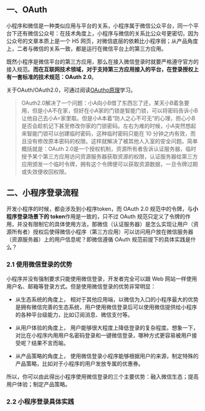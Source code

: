 


## 一、OAuth

小程序和微信是一种类似应用与平台的关系，小程序属于微信公众平台，同一个平台下还有微信公众号：在技术角度上，小程序与微信的关系比公众号更密切，因为公众号的文章本质上是一个 H5 网页，对微信底层的依赖比小程序弱；从产品角度上，二者与微信的关系一致，都是运行在微信平台上的第三方应用。

既然小程序是微信平台的第三方应用，那么在接入微信登录时就要严格遵守官方的接入规范。**而在互联网技术领域，对于支持第三方应用接入的平台，在登录授权上有一套标准的技术规范：OAuth 2.0**。

关于OAuth/OAuth2.0，可通过阅读[OAutho原理](https://github.com/hoanFir/blogs/blob/master/%E5%B7%A5%E7%A8%8B/OAuth%E5%8E%9F%E7%90%86.md)学习。

> OAuth2.0解决了一个问题：小A向小B借了东西忘了还，某天小B着急要用，但是小A不在家，但好在小A家的门锁是智能门锁，可以将密码告诉小B让他自己去小A=家里取。但是小A本着“防人之心不可无”的心理，担心小B是否会趁机记下甚至修改你家的门锁密码。左右为难的时候，小A突然想起来智能门锁可以创建临时密码，这种临时密码只能在 10 分钟之内有效，而且没有修改原本密码的权限。这样就解决了被其他人入室的安全问题。简单概括就是：OAuth 2.0是一个授权机制，资源所有者告诉认证服务器，临时授予某个第三方应用访问资源服务器获取资源的权限，认证服务器给第三方应用颁发一个临时令牌，拥有这个令牌便可以获取资源数据，一旦令牌过期或失效便收回权限。



## 二、小程序登录流程

开发小程序的时候，都会涉及到小程序token，而 OAuth 2.0 规范中的令牌，与**小程序登录场景下的 token**作用是一致的，只不过 OAuth 规范只定义了令牌的作用，并没有限制它的具体使用方法，那微信（认证服务器）是怎么实现让用户（资源所有者）授权后使得微信小程序（第三方应用）可以访问用户放在微信服务器（资源服务器）上的用户信息呢？即微信遵循 OAuth 规范前提下的具体实践是什么？

### 2.1 使用微信登录的优势

小程序并没有强制要求只能使用微信登录，开发者完全可以跟 Web 网站一样使用用户名、邮箱等登录方式。但是使用微信登录的优势非常明显：

- 从生态系统的角度上， 相对于其他应用端，以微信为入口的小程序最大的优势是拥有微信完善的生态系统，用户使用微信登录后可以使用微信提供给小程序的各种平台级能力，比如订阅消息、微信支付等。

- 从用户体验的角度上， 用户能够很大程度上降低登录的复杂程度。想象一下，对比在小程序内用用户名密码登录和一键微信登录，哪种方式更容易被用户接受呢？结果不言而喻。

- 从产品策略的角度上， 使用微信登录小程序能够根据用户的来源，制定特殊的产品策略，比如对于小程序的用户发放专属的优惠券。

所以，你可以由此得出小程序使用微信登录的三个主要优势：融入微信生态；提高用户体验；制定产品策略。


### 2.2 小程序登录具体实践

